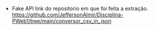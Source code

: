 - Fake API
link do repositorio em que foi feita a extração.
https://github.com/JeffersonAlmir/Disciplina-PWeb1/tree/main/conversor_csv_in_json